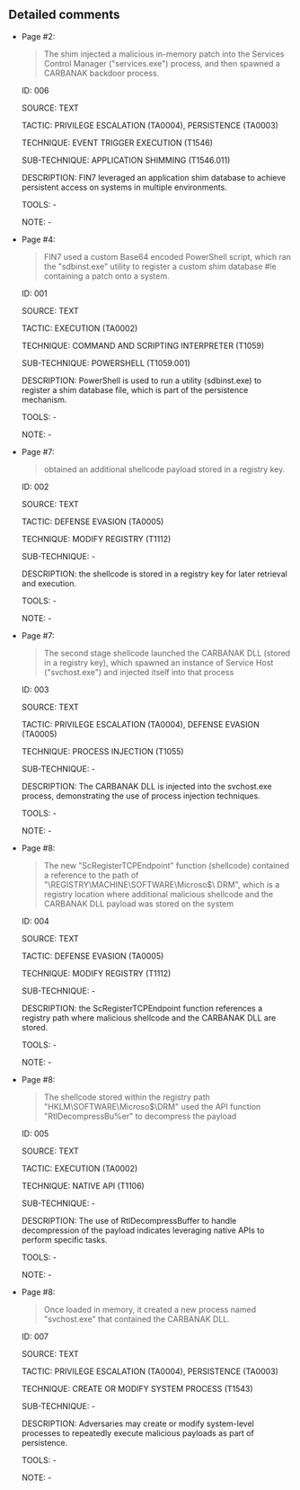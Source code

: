 ## Detailed comments

 * Page #2:
   > The shim injected a malicious in-memory patch into the Services Control Manager ("services.exe") process, and then spawned a CARBANAK backdoor process.

   ID: 006

   SOURCE: TEXT

   TACTIC: PRIVILEGE ESCALATION (TA0004), PERSISTENCE (TA0003)

   TECHNIQUE: EVENT TRIGGER EXECUTION (T1546)

   SUB-TECHNIQUE: APPLICATION SHIMMING (T1546.011)

   DESCRIPTION: FIN7 leveraged an application shim database to achieve persistent access on systems in multiple environments.

   TOOLS: -

   NOTE: -

 * Page #4:
   > FIN7 used a custom Base64 encoded PowerShell script, which ran the "sdbinst.exe" utility to register a custom shim database #le containing a patch onto a system.

   ID: 001

   SOURCE: TEXT

   TACTIC: EXECUTION (TA0002)

   TECHNIQUE: COMMAND AND SCRIPTING INTERPRETER (T1059)

   SUB-TECHNIQUE: POWERSHELL (T1059.001)

   DESCRIPTION: PowerShell is used to run a utility (sdbinst.exe) to register a shim database file, which is part of the persistence mechanism.

   TOOLS: -

   NOTE: -

 * Page #7:
   > obtained an additional shellcode payload stored in a registry key.

   ID: 002

   SOURCE: TEXT

   TACTIC: DEFENSE EVASION (TA0005)

   TECHNIQUE: MODIFY REGISTRY (T1112)

   SUB-TECHNIQUE: -

   DESCRIPTION: the shellcode is stored in a registry key for later retrieval and execution.

   TOOLS: -

   NOTE: -

 * Page #7:
   > The second stage shellcode launched the CARBANAK DLL (stored in a registry key), which spawned an instance of Service Host ("svchost.exe") and injected itself into that process

   ID: 003

   SOURCE: TEXT

   TACTIC: PRIVILEGE ESCALATION (TA0004), DEFENSE EVASION (TA0005)

   TECHNIQUE: PROCESS INJECTION (T1055)

   SUB-TECHNIQUE: -

   DESCRIPTION: The CARBANAK DLL is injected into the svchost.exe process, demonstrating the use of process injection techniques.

   TOOLS: -

   NOTE: -

 * Page #8:
   > The new "ScRegisterTCPEndpoint" function (shellcode) contained a reference to the path of "\REGISTRY\MACHINE\SOFTWARE\Microso$\ DRM", which is a registry location where additional malicious shellcode and the CARBANAK DLL payload was stored on the system

   ID: 004

   SOURCE: TEXT

   TACTIC: DEFENSE EVASION (TA0005)

   TECHNIQUE: MODIFY REGISTRY (T1112)

   SUB-TECHNIQUE: -

   DESCRIPTION: the ScRegisterTCPEndpoint function references a registry path where malicious shellcode and the CARBANAK DLL are stored.

   TOOLS: -

   NOTE: -

 * Page #8:
   > The shellcode stored within the registry path "HKLM\SOFTWARE\Microso$\DRM" used the API function "RtlDecompressBu%er" to decompress the payload

   ID: 005

   SOURCE: TEXT

   TACTIC: EXECUTION (TA0002)

   TECHNIQUE: NATIVE API (T1106)

   SUB-TECHNIQUE: -

   DESCRIPTION: The use of RtlDecompressBuffer to handle decompression of the payload indicates leveraging native APIs to perform specific tasks.

   TOOLS: -

   NOTE: -

 * Page #8:
   > Once loaded in memory, it created a new process named "svchost.exe" that contained the CARBANAK DLL.

   ID: 007

   SOURCE: TEXT

   TACTIC: PRIVILEGE ESCALATION (TA0004), PERSISTENCE (TA0003)

   TECHNIQUE: CREATE OR MODIFY SYSTEM PROCESS (T1543)

   SUB-TECHNIQUE: -

   DESCRIPTION: Adversaries may create or modify system-level processes to repeatedly execute malicious payloads as part of persistence.

   TOOLS: -

   NOTE: -

